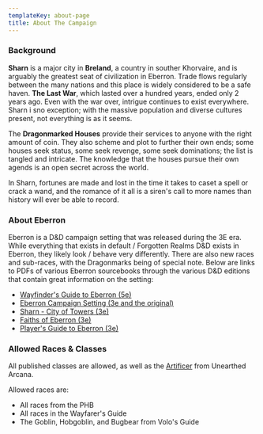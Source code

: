 ```yaml
---
templateKey: about-page
title: About The Campaign
---
```

### Background
**Sharn** is a major city in **Breland**, a country in souther Khorvaire, and is arguably the greatest seat of civilization in Eberron. Trade flows regularly between the many nations and this place is widely considered to be a safe haven. **The Last War**, which lasted over a hundred years, ended only 2 years ago. Even with the war over, intrigue continues to exist everywhere. Sharn i sno exception; with the massive population and diverse cultures present, not everything is as it seems.

The **Dragonmarked Houses** provide their services to anyone with the right amount of coin. They also scheme and plot to further their own ends; some houses seek status, some seek revenge, some seek dominations; the list is tangled and intricate. The knowledge that the houses pursue their own agends is an open secret across the world.

In Sharn, fortunes are made and lost in the time it takes to caset a spell or crack a wand, and the romance of it all is a siren's call to more names than history will ever be able to record.

### About Eberron
Eberron is a D&D campaign setting that was released during the 3E era. While everything that exists in default / Forgotten Realms D&D exists in Eberron, they likely look / behave very differently. There are also new races and sub-races, with the Dragonmarks being of special note. Below are links to PDFs of various Eberron sourcebooks through the various D&D editions that contain great information on the setting:

* [Wayfinder's Guide to Eberron (5e)](https://1drv.ms/b/s!Au4dVMtsWZ_Jk64lw9cadio9HFMvnA)
* [Eberron Campaign Setting (3e and the original)](https://1drv.ms/b/s!Au4dVMtsWZ_JqjeoGekfrlKcKWLr)
* [Sharn - City of Towers (3e)](https://1drv.ms/b/s!Au4dVMtsWZ_JqkT7KGtqFfLU2QL3)
* [Faiths of Eberron (3e)](https://1drv.ms/b/s!Au4dVMtsWZ_JqjoK9L2TboGVOnA3)
* [Player's Guide to Eberron (3e)](https://1drv.ms/b/s!Au4dVMtsWZ_Jqj43k98tSXofqSVc)

### Allowed Races & Classes
All published classes are allowed, as well as the [Artificer](https://media.wizards.com/2019/dnd/downloads/UA-Artificer-2019.pdf) from Unearthed Arcana.

Allowed races are:
* All races from the PHB
* All races in the Wayfarer's Guide
* The Goblin, Hobgoblin, and Bugbear from Volo's Guide

